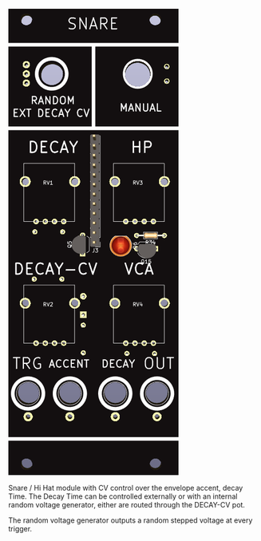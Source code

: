 ![](https://raw.githubusercontent.com/Fihdi/Eurorack/main/Hat/Snare-Front.png)

Snare / Hi Hat module with CV control over the envelope accent, decay Time. The Decay Time can be controlled externally or with an internal random voltage generator, either are routed through the DECAY-CV pot.

The random voltage generator outputs a random stepped voltage at every trigger.
